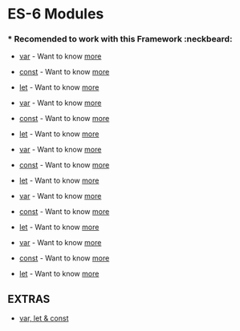 # ES-6 Modules 
### * Recomended to work with this Framework :neckbeard:

* [var](https://developer.mozilla.org/en-US/docs/Web/JavaScript/Reference/Statements/var) - Want to know [more](#extras)
* [const](https://developer.mozilla.org/en-US/docs/Web/JavaScript/Reference/Statements/const) - Want to know [more](#extras)
* [let](https://developer.mozilla.org/en-US/docs/Web/JavaScript/Reference/Statements/let) - Want to know [more](#extras)

* [var](https://developer.mozilla.org/en-US/docs/Web/JavaScript/Reference/Statements/var) - Want to know [more](#extras)
* [const](https://developer.mozilla.org/en-US/docs/Web/JavaScript/Reference/Statements/const) - Want to know [more](#extras)
* [let](https://developer.mozilla.org/en-US/docs/Web/JavaScript/Reference/Statements/let) - Want to know [more](#extras)

* [var](https://developer.mozilla.org/en-US/docs/Web/JavaScript/Reference/Statements/var) - Want to know [more](#extras)
* [const](https://developer.mozilla.org/en-US/docs/Web/JavaScript/Reference/Statements/const) - Want to know [more](#extras)
* [let](https://developer.mozilla.org/en-US/docs/Web/JavaScript/Reference/Statements/let) - Want to know [more](#extras)

* [var](https://developer.mozilla.org/en-US/docs/Web/JavaScript/Reference/Statements/var) - Want to know [more](#extras)
* [const](https://developer.mozilla.org/en-US/docs/Web/JavaScript/Reference/Statements/const) - Want to know [more](#extras)
* [let](https://developer.mozilla.org/en-US/docs/Web/JavaScript/Reference/Statements/let) - Want to know [more](#extras)

* [var](https://developer.mozilla.org/en-US/docs/Web/JavaScript/Reference/Statements/var) - Want to know [more](#extras)
* [const](https://developer.mozilla.org/en-US/docs/Web/JavaScript/Reference/Statements/const) - Want to know [more](#extras)
* [let](https://developer.mozilla.org/en-US/docs/Web/JavaScript/Reference/Statements/let) - Want to know [more](#extras)

## EXTRAS

- [var, let & const](https://medium.com/javascript-scene/javascript-es6-var-let-or-const-ba58b8dcde75) 



